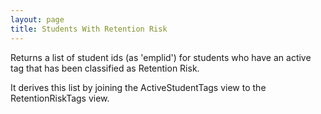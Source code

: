 ```yaml
---
layout: page
title: Students With Retention Risk
---
```


Returns a list of student ids (as 'emplid') for students who have
an active tag that has been classified as Retention Risk.

It derives this list by joining the ActiveStudentTags view to the
RetentionRiskTags view.
